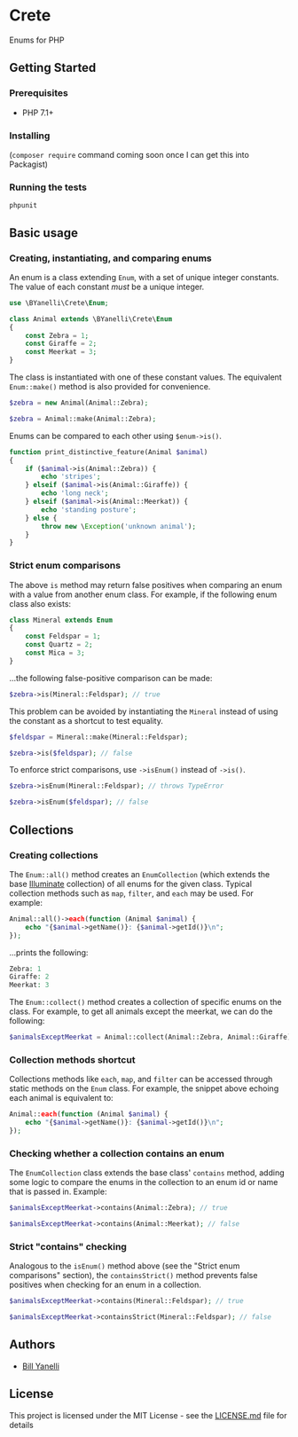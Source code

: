 # Crete

Enums for PHP

## Getting Started

### Prerequisites

* PHP 7.1+

### Installing

(`composer require` command coming soon once I can get this into Packagist)

### Running the tests

```
phpunit
```

## Basic usage

### Creating, instantiating, and comparing enums

An enum is a class extending `Enum`, with a set of unique integer constants. The value of each constant *must* be a unique integer.

```php
use \BYanelli\Crete\Enum;

class Animal extends \BYanelli\Crete\Enum
{
    const Zebra = 1;
    const Giraffe = 2;
    const Meerkat = 3;
}
```

The class is instantiated with one of these constant values. The equivalent `Enum::make()` method is also provided for convenience.

```php
$zebra = new Animal(Animal::Zebra);

$zebra = Animal::make(Animal::Zebra);
```

Enums can be compared to each other using `$enum->is()`.

```php
function print_distinctive_feature(Animal $animal)
{
    if ($animal->is(Animal::Zebra)) {
        echo 'stripes';
    } elseif ($animal->is(Animal::Giraffe)) {
        echo 'long neck';
    } elseif ($animal->is(Animal::Meerkat)) {
        echo 'standing posture';
    } else {
        throw new \Exception('unknown animal');
    }
}
```

### Strict enum comparisons

The above `is` method may return false positives when comparing an enum with a value from another enum class. For example, if the following enum class also exists:

```php
class Mineral extends Enum
{
    const Feldspar = 1;
    const Quartz = 2;
    const Mica = 3;
}
```

...the following false-positive comparison can be made:

```php
$zebra->is(Mineral::Feldspar); // true
```

This problem can be avoided by instantiating the `Mineral` instead of using the constant as a shortcut to test equality.

```php
$feldspar = Mineral::make(Mineral::Feldspar);

$zebra->is($feldspar); // false
```

To enforce strict comparisons, use `->isEnum()` instead of `->is()`.

```php
$zebra->isEnum(Mineral::Feldspar); // throws TypeError

$zebra->isEnum($feldspar); // false
```


## Collections

### Creating collections

The `Enum::all()` method creates an `EnumCollection` (which extends the base [Illuminate](https://github.com/illuminate/support) collection) of all enums for the given class. Typical collection methods such as `map`, `filter`, and `each` may be used. For example:

```php
Animal::all()->each(function (Animal $animal) {
    echo "{$animal->getName()}: {$animal->getId()}\n";
});
```

...prints the following:

```php
Zebra: 1
Giraffe: 2
Meerkat: 3
```

The `Enum::collect()` method creates a collection of specific enums on the class. For example, to get all animals except the meerkat, we can do the following:

```php
$animalsExceptMeerkat = Animal::collect(Animal::Zebra, Animal::Giraffe);
```

### Collection methods shortcut

Collections methods like `each`, `map`, and `filter` can be accessed through static methods on the `Enum` class. For example, the snippet above echoing each animal is equivalent to:

```php
Animal::each(function (Animal $animal) {
    echo "{$animal->getName()}: {$animal->getId()}\n";
});
```

### Checking whether a collection contains an enum

The `EnumCollection` class extends the base class' `contains` method, adding some logic to compare the enums in the collection to an enum id or name that is passed in. Example:

```php
$animalsExceptMeerkat->contains(Animal::Zebra); // true

$animalsExceptMeerkat->contains(Animal::Meerkat); // false
```

### Strict "contains" checking

Analogous to the `isEnum()` method above (see the "Strict enum comparisons" section), the `containsStrict()` method prevents false positives when checking for an enum in a collection.

```php
$animalsExceptMeerkat->contains(Mineral::Feldspar); // true

$animalsExceptMeerkat->containsStrict(Mineral::Feldspar); // false
```

## Authors

* [Bill Yanelli](https://billyanelli.com)

## License

This project is licensed under the MIT License - see the [LICENSE.md](LICENSE.md) file for details
